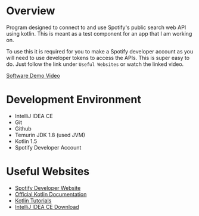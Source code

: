 # Overview
Program designed to connect to and use Spotify's public search web API using kotlin. This is meant as a test component for an app that I am working on.

To use this it is required for you to make a Spotify developer account as you will need to use developer tokens to access the APIs. This is super easy to do. Just follow the link under `Useful Websites` or watch the linked video.

[Software Demo Video](https://youtu.be/mRZEVvvHwZM)

# Development Environment

* IntelliJ IDEA CE
* Git
* Github
* Temurin JDK 1.8 (used JVM)
* Kotlin 1.5
* Spotify Developer Account

# Useful Websites

* [Spotify Developer Website](https://developer.spotify.com)
* [Official Kotlin Documentation](https://kotlinlang.org)
* [Kotlin Tutorials](https://www.programiz.com/kotlin-programming)
* [IntelliJ IDEA CE Download](https://www.jetbrains.com/idea/)
